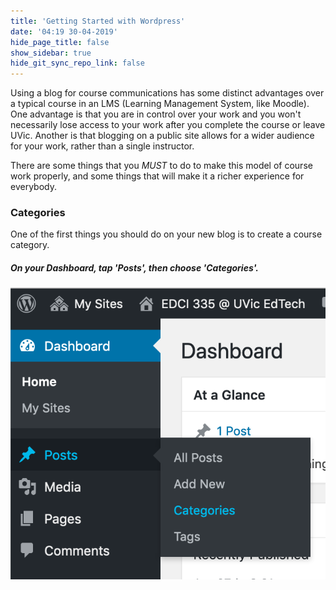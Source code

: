 ```yaml
---
title: 'Getting Started with Wordpress'
date: '04:19 30-04-2019'
hide_page_title: false
show_sidebar: true
hide_git_sync_repo_link: false
---
```


Using a blog for course communications has some distinct advantages over a typical course in an LMS (Learning Management System, like Moodle). One advantage is that you are in control over your work and you won't necessarily lose access to your work after you complete the course or leave UVic. Another is that blogging on a public site allows for a wider audience for your work, rather than a single instructor.

There are some things that you *MUST* to do to make this model of course work properly, and some things that will make it a richer experience for everybody.

### Categories

One of the first things you should do on your new blog is to create a course category.

##### On your Dashboard, tap 'Posts', then choose 'Categories'.

![](wp-setup-1.png)
